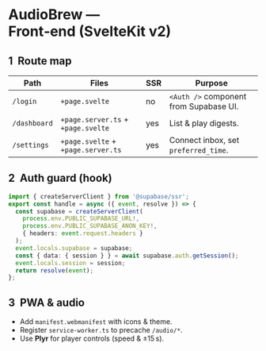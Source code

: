 # AudioBrew — Front‑end (SvelteKit v2)

## 1  Route map

| Path | Files | SSR | Purpose |
|------|-------|-----|---------|
| `/login` | `+page.svelte` | no | `<Auth />` component from Supabase UI. |
| `/dashboard` | `+page.server.ts` + `+page.svelte` | yes | List & play digests. |
| `/settings` | `+page.svelte` + `+page.server.ts` | yes | Connect inbox, set `preferred_time`. |

## 2  Auth guard (hook)

```ts
import { createServerClient } from '@supabase/ssr';
export const handle = async ({ event, resolve }) => {
  const supabase = createServerClient(
    process.env.PUBLIC_SUPABASE_URL!,
    process.env.PUBLIC_SUPABASE_ANON_KEY!,
    { headers: event.request.headers }
  );
  event.locals.supabase = supabase;
  const { data: { session } } = await supabase.auth.getSession();
  event.locals.session = session;
  return resolve(event);
};
```

## 3  PWA & audio

* Add `manifest.webmanifest` with icons & theme.  
* Register `service-worker.ts` to precache `/audio/*`.  
* Use **Plyr** for player controls (speed & ±15 s).  
